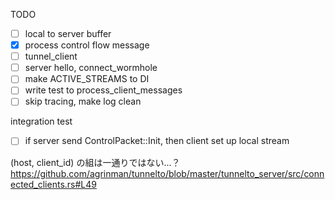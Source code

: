TODO
- [ ] local to server buffer
- [x] process control flow message
- [ ] tunnel_client
- [ ] server hello, connect_wormhole
- [ ] make ACTIVE_STREAMS to DI
- [ ] write test to process_client_messages
- [ ] skip tracing, make log clean

integration test
- [ ] if server send ControlPacket::Init, then client set up local stream


(host, client_id) の組は一通りではない...？
https://github.com/agrinman/tunnelto/blob/master/tunnelto_server/src/connected_clients.rs#L49